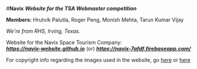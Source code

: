 #**Navix**
***Website for the TSA Webmaster competition***

**Members:** Hrutvik Palutla, Roger Peng, Monish Mehta, Tarun Kumar Vijay 

*We're from RHS, Irving, Texas.*

Website for the Navix Space Tourism Company:<br>***https://navix-website.github.io*** (or) ***https://navix-7afdf.firebaseapp.com/***

For copyright info regarding the images used in the website, go [here](https://navix-website.github.io/about.html#attribution) or [here](https://navix-7afdf.firebaseapp.com/about.html#attribution)

